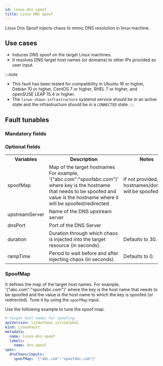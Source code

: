 ```yaml
---
id: linux-dns-spoof
title: Linux DNS Spoof
---
```

Linux Dns Spoof injects chaos to mimic DNS resolution in linux machine.

## Use cases
- Induces DNS spoof on the target Linux machines.
- It resolves DNS target host names (or domains) to other IPs provided as user input.

:::note
- This fault has been tested for compatibility in Ubuntu 16 or higher, Debian 10 or higher, CentOS 7 or higher, RHEL 7 or higher, and openSUSE LEAP 15.4 or higher.
- The `linux-chaos-infrastructure` systemd service should be in an active state and the infrastructure should be in a `CONNECTED` state.
:::

## Fault tunables
  <h3>Mandatory fields</h3>
    <h3>Optional fields</h3>
    <table>
      <tr>
        <th> Variables </th>
        <th> Description </th>
        <th> Notes </th>
      </tr>
       <tr>
        <td> spoofMap </td>
        <td> Map of the target hostnames For example, '&#123;"abc.com":"spoofabc.com"&#125;' where key is the hostname that needs to be spoofed and value is the hostname where it will be spoofed/redirected </td>
        <td> If not provided, no hostnames/domains will be spoofed </td>
      </tr>
      <tr>
      <td> upstreamServer </td>
      <td> Name of the DNS upstream server</td>
      <td>  </td>
      </tr>
      <tr>
      <td> dnsPort </td>
      <td> Port of the DNS Server </td>
      <td>  </td>
      </tr>
      <tr>
        <td> duration </td>
        <td> Duration through which chaos is injected into the target resource (in seconds). </td>
        <td> Defaults to 30. </td>
      </tr>
      <tr>
        <td> rampTime </td>
        <td> Period to wait before and after injecting chaos (in seconds). </td>
        <td> Defaults to 0. </td>
      </tr>
    </table>


### SpoofMap

It defines the map of the target host names. For example, '{"abc.com":"spoofabc.com"}' where the key is the host name that needs to be spoofed and the value is the host name to which the key is spoofed (or redirected). Tune it by using the `spoofMap` input.

Use the following example to tune the spoof map:

[embedmd]:# (./static/manifests/linux-dns-spoof/spoofMap.yaml yaml)
```yaml
# target host names for spoofing
apiVersion: litmuchaos.io/v1alpha1
kind: LinuxFault
metadata:
  name: linux-dns-spoof
  labels:
    name: dns-spoof
spec:
  dnsChaos/inputs:
    spoofMap: '{"abc.com":"spoofabc.com"}'
```